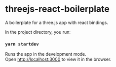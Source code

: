 # threejs-react-boilerplate

A boilerplate for a three.js app with react bindings.

In the project directory, you run:

### `yarn startdev`

Runs the app in the development mode.<br />
Open [http://localhost:3000](http://localhost:3000) to view it in the browser.

